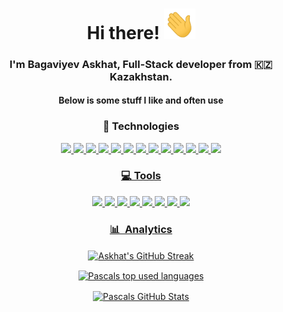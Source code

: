 <h1 align='center'>Hi there! <img src="wave.gif" width="50"></h1>
<h3 align='center'>I'm Bagaviyev Askhat, Full-Stack developer from 🇰🇿 Kazakhstan.</h3>
<h4 align='center'> Below is some stuff I like and often use</h4>

<h3 align='center'> 🚀 Technologies </h3>
<p align="center">
  <a href="https://expressjs.com/"> <img src="https://cdn.jsdelivr.net/gh/devicons/devicon/icons/javascript/javascript-original.svg" width="50px" />
  <a href="https://www.typescriptlang.org/"> <img src="https://cdn.jsdelivr.net/gh/devicons/devicon/icons/typescript/typescript-original.svg" width="50px" />
  <a href="https://vuejs.org/"> <img src="https://cdn.jsdelivr.net/gh/devicons/devicon/icons/vuejs/vuejs-original.svg" width="50px" />
  <a href="https://nuxtjs.org/"> <img src="https://cdn.jsdelivr.net/gh/devicons/devicon/icons/nuxtjs/nuxtjs-original.svg" width="50px" />
  <a href="https://angular.io/"> <img src="https://cdn.jsdelivr.net/gh/devicons/devicon/icons/angularjs/angularjs-plain.svg" width="50px" />
  <a href="https://nodejs.org/"> <img src="https://cdn.jsdelivr.net/gh/devicons/devicon/icons/nodejs/nodejs-original.svg" width="50px" />
  <a href="https://www.mongodb.com/"> <img src="https://cdn.jsdelivr.net/gh/devicons/devicon/icons/mongodb/mongodb-original.svg" width="50px" />
  <a href="https://expressjs.com/"> <img src="https://cdn.jsdelivr.net/gh/devicons/devicon/icons/express/express-original.svg" width="50px" />
  <a href="https://www.php.net/"> <img src="https://cdn.jsdelivr.net/gh/devicons/devicon/icons/php/php-original.svg" width="50px" />
  <a href="https://www.mysql.com/"> <img src="https://cdn.jsdelivr.net/gh/devicons/devicon/icons/mysql/mysql-original-wordmark.svg" width="50px" />
  <a href="https://react.dev/"> <img src="https://cdn.jsdelivr.net/gh/devicons/devicon/icons/react/react-original.svg" width="50px" />
  <a href="https://tailwindcss.com/"> <img src="https://cdn.jsdelivr.net/gh/devicons/devicon/icons/tailwindcss/tailwindcss-plain.svg" width="50px" />
    <a href="https://sass-lang.com/"> <img src="https://cdn.jsdelivr.net/gh/devicons/devicon/icons/sass/sass-original.svg" width="50px" />
</p>

<h3 align='center'> 💻 Tools </h3>
<p align="center">
  <a href="https://www.apple.com/"> <img src="https://cdn.jsdelivr.net/gh/devicons/devicon/icons/apple/apple-original.svg" width="50px" />
  <a href="https://www.debian.org/"> <img src="https://cdn.jsdelivr.net/gh/devicons/devicon/icons/debian/debian-original.svg" width="50px" />
  <a href="https://www.microsoft.com/"> <img src="https://cdn.jsdelivr.net/gh/devicons/devicon/icons/windows8/windows8-original.svg" width="50px" />
  <a href="https://www.jetbrains.com/"> <img src="https://cdn.jsdelivr.net/gh/devicons/devicon/icons/jetbrains/jetbrains-original.svg" width="50px" />
  <a href="https://code.visualstudio.com/"> <img src="https://cdn.jsdelivr.net/gh/devicons/devicon/icons/vscode/vscode-original.svg" width="50px" />
  <a href="https://www.docker.com/"> <img src="https://cdn.jsdelivr.net/gh/devicons/devicon/icons/docker/docker-original.svg" width="50px" />
  <a href="https://yarnpkg.com/"> <img src="https://cdn.jsdelivr.net/gh/devicons/devicon/icons/yarn/yarn-original.svg" width="50px" />
  <a href="https://git-scm.com/"> <img src="https://cdn.jsdelivr.net/gh/devicons/devicon/icons/git/git-original.svg" width="50px" />
</p>

<h3 align='center'> 📊 &nbsp;Analytics </h3>
<p align="center">
  <a href="https://github.com/oscarhandsome/oscarhandsome">
  <img align="center" src="https://github-readme-streak-stats.herokuapp.com?user=oscarhandsome&theme=vue-dark" alt="Askhat's GitHub Streak" />
  </a>
</p>

<p align="center">
  <a href="https://github.com/oscarhandsome/oscarhandsome">
    <img align="center" src="https://github-readme-stats-self-five.vercel.app/api/top-langs/?username=oscarhandsome&theme=monokai&langs_count=3&count_private=true" alt="Pascals top used languages"/>
  </a>
  </p>
<p align="center">
  <a href="https://github.com/oscarhandsome/oscarhandsome">
    <img align="center" src="https://github-readme-stats-self-five.vercel.app/api?username=oscarhandsome&theme=blue-green&count_private=true" alt="Pascals GitHub Stats" />
  </a>
</p>
